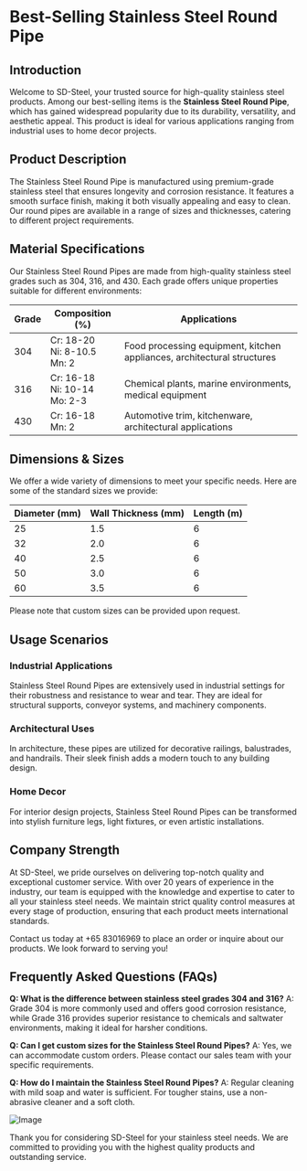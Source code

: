 # Best-Selling Stainless Steel Round Pipe

## Introduction
Welcome to SD-Steel, your trusted source for high-quality stainless steel products. Among our best-selling items is the **Stainless Steel Round Pipe**, which has gained widespread popularity due to its durability, versatility, and aesthetic appeal. This product is ideal for various applications ranging from industrial uses to home decor projects.

## Product Description
The Stainless Steel Round Pipe is manufactured using premium-grade stainless steel that ensures longevity and corrosion resistance. It features a smooth surface finish, making it both visually appealing and easy to clean. Our round pipes are available in a range of sizes and thicknesses, catering to different project requirements.

## Material Specifications
Our Stainless Steel Round Pipes are made from high-quality stainless steel grades such as 304, 316, and 430. Each grade offers unique properties suitable for different environments:

| Grade | Composition (%) | Applications |
|-------|-----------------|--------------|
| 304   | Cr: 18-20<br> Ni: 8-10.5<br> Mn: 2 | Food processing equipment, kitchen appliances, architectural structures |
| 316   | Cr: 16-18<br> Ni: 10-14<br> Mo: 2-3 | Chemical plants, marine environments, medical equipment |
| 430   | Cr: 16-18<br> Mn: 2                 | Automotive trim, kitchenware, architectural applications |

## Dimensions & Sizes
We offer a wide variety of dimensions to meet your specific needs. Here are some of the standard sizes we provide:

| Diameter (mm) | Wall Thickness (mm) | Length (m) |
|---------------|---------------------|------------|
| 25            | 1.5                 | 6          |
| 32            | 2.0                 | 6          |
| 40            | 2.5                 | 6          |
| 50            | 3.0                 | 6          |
| 60            | 3.5                 | 6          |

Please note that custom sizes can be provided upon request.

## Usage Scenarios
### Industrial Applications
Stainless Steel Round Pipes are extensively used in industrial settings for their robustness and resistance to wear and tear. They are ideal for structural supports, conveyor systems, and machinery components.

### Architectural Uses
In architecture, these pipes are utilized for decorative railings, balustrades, and handrails. Their sleek finish adds a modern touch to any building design.

### Home Decor
For interior design projects, Stainless Steel Round Pipes can be transformed into stylish furniture legs, light fixtures, or even artistic installations.

## Company Strength
At SD-Steel, we pride ourselves on delivering top-notch quality and exceptional customer service. With over 20 years of experience in the industry, our team is equipped with the knowledge and expertise to cater to all your stainless steel needs. We maintain strict quality control measures at every stage of production, ensuring that each product meets international standards.

Contact us today at +65 83016969 to place an order or inquire about our products. We look forward to serving you!

## Frequently Asked Questions (FAQs)
**Q: What is the difference between stainless steel grades 304 and 316?**
A: Grade 304 is more commonly used and offers good corrosion resistance, while Grade 316 provides superior resistance to chemicals and saltwater environments, making it ideal for harsher conditions.

**Q: Can I get custom sizes for the Stainless Steel Round Pipes?**
A: Yes, we can accommodate custom orders. Please contact our sales team with your specific requirements.

**Q: How do I maintain the Stainless Steel Round Pipes?**
A: Regular cleaning with mild soap and water is sufficient. For tougher stains, use a non-abrasive cleaner and a soft cloth.

![Image](https://github.com/user-attachments/assets/2567258e-e124-4816-932d-1809bd27ef0b)

Thank you for considering SD-Steel for your stainless steel needs. We are committed to providing you with the highest quality products and outstanding service.
